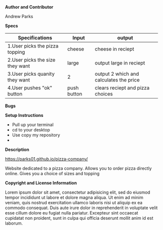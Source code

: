 **Author and Contributor**

Andrew Parks

**Specs**


| Specifications | Input  | output |
| --- | ----  | ---- |
|1.User picks the pizza topping  | cheese  |cheese in reciept |
|2.User picks the size they want| large|output large in reciept|
|3.User picks quanity they want|2| output 2 which and calculates the price|
|4.User pushes "ok" button| push button| clears reciept and pizza choices|

**Bugs**


**Setup Instructions**

* Pull up your terminal
* cd to your desktop
* Use copy my repository
*

**Description**

https://parks01.github.io/pizza-company/

Website dedicated to a pizza company. Allows you to order pizza directly online. Gives you a choice of sizes and topping

**Copyright and License Information**

Lorem ipsum dolor sit amet, consectetur adipisicing elit, sed do eiusmod tempor incididunt ut labore et dolore magna aliqua. Ut enim ad minim veniam, quis nostrud exercitation ullamco laboris nisi ut aliquip ex ea commodo consequat. Duis aute irure dolor in reprehenderit in voluptate velit esse cillum dolore eu fugiat nulla pariatur. Excepteur sint occaecat cupidatat non proident, sunt in culpa qui officia deserunt mollit anim id est laborum.

